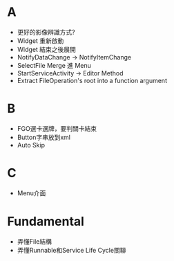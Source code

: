 # A
- 更好的影像辨識方式?
- Widget 重新啟動
- Widget 結束之後展開
- NotifyDataChange -> NotifyItemChange
- SelectFile Merge 進 Menu
- StartServiceActivity -> Editor Method
- Extract FileOperation's root into a function argument

# B
- FGO選卡選牌，要判關卡結束
- Button字串放到xml
- Auto Skip

# C
- Menu介面

# Fundamental
- 弄懂File結構
- 弄懂Runnable和Service Life Cycle關聯
